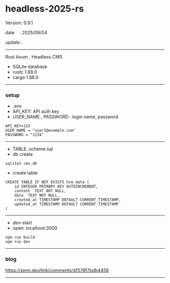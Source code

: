 ﻿# headless-2025-rs

 Version: 0.9.1

 date    : 2025/09/04 

 update :

***

Rust Axum , Headless CMS

* SQLite database
* rustc 1.88.0
* cargo 1.88.0

***
### setup
* .env
* API_KEY: API auth key
* USER_NAME , PASSWORD : login name, password

```
API_KEY=123
USER_NAME = "user1@example.com"
PASSWORD = "1234"
```
***
* TABLE: scheme.sql
* db create
```
sqlite3 cms.db
```
* create table
```
CREATE TABLE IF NOT EXISTS hcm_data (
    id INTEGER PRIMARY KEY AUTOINCREMENT,
    content  TEXT NOT NULL,
    data  TEXT NOT NULL,
    created_at TIMESTAMP DEFAULT CURRENT_TIMESTAMP,
    updated_at TIMESTAMP DEFAULT CURRENT_TIMESTAMP
)
```
***
* dev-start
* open: localhost:3000
```
npm run build
npm run dev
```
***
### blog

https://zenn.dev/link/comments/4f578f7bdb4456

***